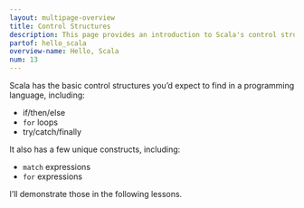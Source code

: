 ```yaml
---
layout: multipage-overview
title: Control Structures
description: This page provides an introduction to Scala's control structures, including if/then/else, for loops, try/catch/finally, etc.
partof: hello_scala
overview-name: Hello, Scala
num: 13
---
```



Scala has the basic control structures you’d expect to find in a programming language, including:

- if/then/else
- `for` loops
- try/catch/finally

It also has a few unique constructs, including:

- `match` expressions
- `for` expressions

I’ll demonstrate those in the following lessons.

